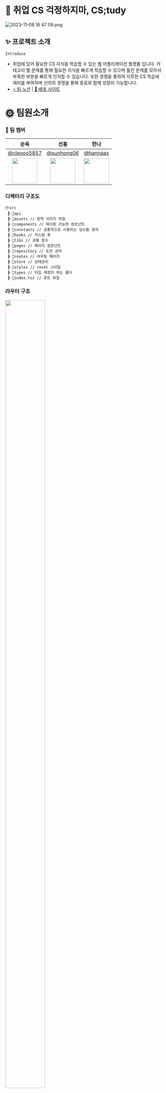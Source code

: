 # 📖 취업 CS 걱정하지마, CS;tudy

![2023-11-08 16 47 09.png](https://img1.daumcdn.net/thumb/R1280x0/?scode=mtistory2&fname=https%3A%2F%2Fblog.kakaocdn.net%2Fdn%2FzCfcL%2Fbtsz1KbmvRD%2FO1EG64wsfLA1kil8fKack0%2Fimg.png)
## ✨ 프로젝트 소개

`Introduce`

- 취업에 있어 필요한 CS 지식을 학습할 수 있는 웹 어플리케이션 플랫폼 입니다. 카테고리 별 문제를 통해 필요한 지식을 빠르게 학습할 수 있으며 틀린 문제를 모아서 부족한 부분을 빠르게 인지할 수 있습니다. 또한 경쟁을 통하여 지루한 CS 학습에 재미를 부여하며 선의의 경쟁을 통해 동료와 함께 성장이 가능합니다.
- [⭐️ 팀 노션](https://www.notion.so/71bd9661b2974953b83c8ba109b62611?pvs=21) | [📝 배포 사이트](http://cstudy-projects.s3-website.ap-northeast-2.amazonaws.com/)

# 🌞 팀원소개

### 👤 팀 멤버
|   순욱   |   선홍   |   한나   |
|:--------:|:--------:|:--------:|
|[@cleooo5857](https://github.com/cleooo5857)|[@sunhong06](https://github.com/sunhong06)|[@hannaax](https://github.com/hannaax)|
|<img src="https://avatars.githubusercontent.com/cleooo5857" width="80">|<img src="https://avatars.githubusercontent.com/sunhong06" width="80">|<img src="https://avatars.githubusercontent.com/hannaax" width="80">|

### 디렉터리 구조도

```
📦src
 ┣ 📂api
 ┣ 📂assets // 정적 이미지 파일
 ┣ 📂components // 재사용 가능한 컴포넌트
 ┣ 📂constants // 공통적으로 사용되는 상수들 정의
 ┣ 📂hooks // 커스텀 훅
 ┣ 📂libs // 공통 함수
 ┣ 📂pages // 페이지 컴포넌트
 ┣ 📂repository // 토큰 관리
 ┣ 📂routes // 라우팅 페이지
 ┣ 📂store // 상태관리
 ┣ 📂styles // reset 스타일
 ┣ 📂types // 타입 재정의 하는 폴더
 ┣ 📜index.tsx // 루트 파일
```


### 라우터 구조

<div >
  <img src="https://img1.daumcdn.net/thumb/R1280x0/?scode=mtistory2&fname=https%3A%2F%2Fblog.kakaocdn.net%2Fdn%2FcsQt6S%2Fbtsz41QXlaW%2F93p63GuSh0NNmFpDUC3jcK%2Fimg.png" width="50%" height="80%"/>
</div>

### Environment

## 🐣 기술 스택

<h3 align="center">Environment</h3>

<p align="center">  
<img src="https://img.shields.io/badge/visual studio code-007ACC.svg?style=for-the-badge&logo=visualstudiocode&logoColor=white"/>
<img src="https://img.shields.io/badge/Git-F05032.svg?style=for-the-badge&logo=Git&logoColor=white"/>
<img src="https://img.shields.io/badge/GitHub-181717.svg?style=for-the-badge&logo=GitHub&logoColor=white"/>

</p>

<h3 align="center">Config</h3>

<p align="center">

<img src="https://img.shields.io/badge/npm-CB3837?style=for-the-badge&logo=npm&logoColor=white"/>

</p>

<h3 align="center">Development</h3>

<div style="display: flex; justify-contents: space-between; flex-wrap: wrap;">
  <div style="width: 50%;">
    <h4 align="center">Language</h4>
    <p align="center">
      <img src="https://img.shields.io/badge/typescript-3178C6?style=for-the-badge&logo=typescript&logoColor=white"/>
    </p>
  </div>

  <div style="width: 50%">
    <h4 align="center">UI / Style</h4>
    <p align="center">
      <img src="https://img.shields.io/badge/react-61DAFB?style=for-the-badge&logo=react&logoColor=white"/>
      <img src="https://img.shields.io/badge/styled components-DB7093?style=for-the-badge&logo=styledcomponents&logoColor=white"/>
    </p>
    </div>

<div style="width: 50%">
    <h4 align="center">Route</h4>
    <p align="center">
      <img src="https://img.shields.io/badge/react router-CA4245?style=for-the-badge&logo=reactrouter&logoColor=white"/>
    </p>
  </div>
  
  <div style="width: 50%">
  <h4 align="center">HTTP Async / Optimization</h4>
  <p align="center">
    <img src="https://img.shields.io/badge/axios-5A29E4?style=for-the-badge&logo=axios&logoColor=white"/>
    <img src="https://img.shields.io/badge/react query-FF4154?style=for-the-badge&logo=reactquery&logoColor=white"/>
  </p>
</div>
<div style="width: 50%">
  <h4 align="center">Form Optimization</h4>
  <p align="center">
  
  <img src="https://img.shields.io/badge/react hook form-EC5990?style=for-the-badge&logo=reacthookform&logoColor=white"/>
  
  </p>
</div>

<div style="width: 50%">
  <h4 align="center">WebPack Control</h4>
  <p align="center">
  
  <img src="https://img.shields.io/badge/Craco-8DD6F9?style=for-the-badge&logo=webpack&logoColor=white"/>
  </p>
</div>
</div>

<h3 align="center">Communication</h3>

<p align="center">
<img src="https://img.shields.io/badge/Notion-000000?style=for-the-badge&logo=Notion&logoColor=white"/>
<img src="https://img.shields.io/badge/Jira-3178C6?style=for-the-badge&logo=jira&logoColor=white"/>
</p>

<br>
<br>

# 🐌Git Commit Convention

<table>
  <tr>
    <td>
         feat
    </td>
     <td>
        새로운 기능과 관련된 것을 의미
    </td>
  </tr>
  <tr>
    <td>
         design
    </td>
     <td>
        UI/스타일 파일 추가/수정
    </td>
  </tr>
  <tr>
    <td>
         comment
    </td>
     <td>
        주석 추가/수정
    </td>
  </tr>
  <tr>
    <td>
         fix
    </td>
     <td>
        오류와 같은 것을 수정을 하였을 때 사용
    </td>
  </tr>
   <tr>
    <td>
         test
    </td>
     <td>
        테스트 추가, 테스트 리팩토링(프로덕션 코드 변경 X)
    </td>
  </tr>
  <tr>
    <td>
         docs
    </td>
     <td>
        문서와 관련하여 수정한 부분이 있을 때 사용
    </td>
  </tr>
  <tr>
    <td>
         style
    </td>
     <td>
        코드 포맷 변경, 세미 콜론 누락, 코드 수정이 없는 경우
    </td>
  </tr>
    <tr>
    <td>
         move
    </td>
     <td>
        파일, 코드의 이동
    </td>
  </tr>
    <tr>
    <td>
         refactor
    </td>
     <td>
       코드의 리팩토링을 의미
    </td>
    <tr>
    <td>
         chore
     <td>
       빌드 태스트 업데이트, 패키지 매니저를 설정하는 경우(프로덕션 코드 변경 X)
    </td>
  </tr>
    <tr>
    <td>
         build
     <td>
       빌드 관련 파일 수정, 외부라이브러리 추가
    </td>
  </tr>
  <tr>
    <td>
         BREAKING CHANGE
     <td>
       커다란 API 변경의 경우
    </td>
  </tr>
   <tr>
    <td>
         HOTFIX
     <td>
       급하게 치명적인 버그를 고쳐야하는 경우
    </td>
  </tr>
   <tr>
    <td>
         Rename
     <td>
       파일 혹은 폴더명을 수정하거나 옮기는 작업만인 경우
    </td>
  </tr>
  <tr>
    <td>
         Remove
     <td>
       파일을 삭제하는 작업만 수행한 경우
    </td>
  </tr>
</table>

<br>

<br>
